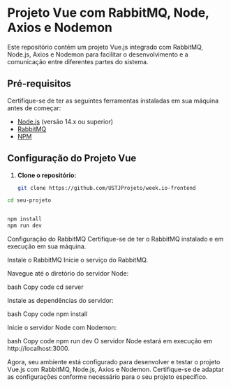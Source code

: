# Projeto Vue com RabbitMQ, Node, Axios e Nodemon

Este repositório contém um projeto Vue.js integrado com RabbitMQ, Node.js, Axios e Nodemon para facilitar o desenvolvimento e a comunicação entre diferentes partes do sistema.

## Pré-requisitos

Certifique-se de ter as seguintes ferramentas instaladas em sua máquina antes de começar:

- [Node.js](https://nodejs.org/) (versão 14.x ou superior)
- [RabbitMQ](https://www.rabbitmq.com/download.html)
- [NPM](https://www.npmjs.com/get-npm)

## Configuração do Projeto Vue

1. **Clone o repositório:**

   ```bash
   git clone https://github.com/USTJProjeto/week.io-frontend

```bash
cd seu-projeto


npm install
npm run dev
```

Configuração do RabbitMQ
Certifique-se de ter o RabbitMQ instalado e em execução em sua máquina.

Instale o RabbitMQ
Inicie o serviço do RabbitMQ.

Navegue até o diretório do servidor Node:

bash
Copy code
cd server

Instale as dependências do servidor:

bash
Copy code
npm install

Inicie o servidor Node com Nodemon:

bash
Copy code
npm run dev
O servidor Node estará em execução em http://localhost:3000.

Agora, seu ambiente está configurado para desenvolver e testar o projeto Vue.js com RabbitMQ, Node.js, Axios e Nodemon. Certifique-se de adaptar as configurações conforme necessário para o seu projeto específico.
